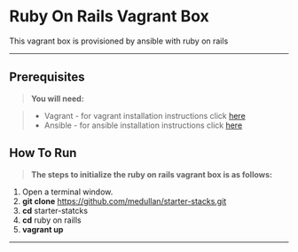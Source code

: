 Ruby On Rails Vagrant Box
=======================


This vagrant box is provisioned by ansible with ruby on rails

----------


Prerequisites
-------------
> **You will need:**

> - Vagrant - for vagrant installation instructions click [here](https://docs.vagrantup.com/v2/installation/)
> - Ansible - for ansible installation instructions click [here](http://docs.ansible.com/intro_installation.html#installation)

How To Run
-------------
> **The steps to initialize the ruby on rails vagrant box is as follows:**

  1. Open a terminal window.
  2. **git clone** https://github.com/medullan/starter-stacks.git
  3. **cd** starter-statcks
  4. **cd** ruby on raills
  5. **vagrant up**

----------
